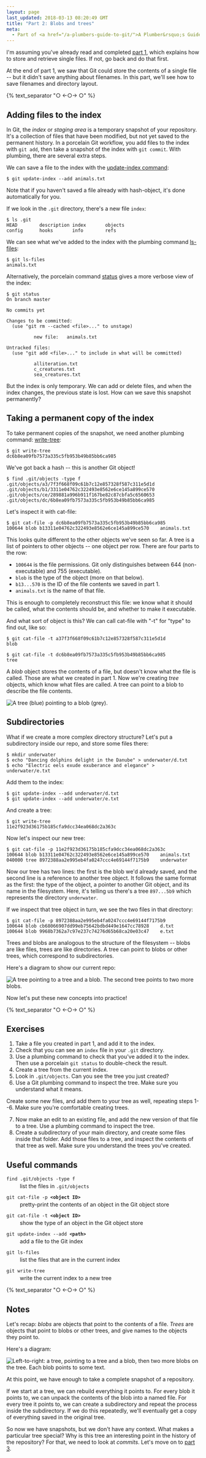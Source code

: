 ```yaml
---
layout: page
last_updated: 2018-03-13 08:20:49 GMT
title: "Part 2: Blobs and trees"
meta:
  - Part of <a href="/a-plumbers-guide-to-git/">A Plumber&rsquo;s Guide to Git</a>
---
```


I'm assuming you've already read and completed [part 1][part 1], which explains how to store and retrieve single files.
If not, go back and do that first.

At the end of part 1, we saw that Git could store the contents of a single file -- but it didn't save anything about filenames.
In this part, we'll see how to save filenames and directory layout.

[part 1]: /a-plumbers-guide-to-git/1-the-git-object-store/

{% text_separator "○ ←○→ ○" %}

## Adding files to the index

In Git, the *index* or *staging area* is a temporary snapshot of your repository.
It's a collection of files that have been modified, but not yet saved to the permanent history.
In a porcelain Git workflow, you add files to the index with `git add`, then take a snapshot of the index with `git commit`.
With plumbing, there are several extra steps.

We can save a file to the index with the [update-index command][git-update-index]:

```console
$ git update-index --add animals.txt
```

Note that if you haven't saved a file already with hash-object, it's done automatically for you.

If we look in the `.git` directory, there's a new file `index`:

```console
$ ls .git
HEAD        description index       objects
config      hooks       info        refs
```

We can see what we've added to the index with the plumbing command [ls-files][git-ls-files]:

```console
$ git ls-files
animals.txt
```

Alternatively, the porcelain command [status][git-status] gives a more verbose view of the index:

```console
$ git status
On branch master

No commits yet

Changes to be committed:
  (use "git rm --cached <file>..." to unstage)

	      new file:   animals.txt

Untracked files:
  (use "git add <file>..." to include in what will be committed)

	      alliteration.txt
	      c_creatures.txt
	      sea_creatures.txt

```

But the index is only temporary.
We can add or delete files, and when the index changes, the previous state is lost.
How can we save this snapshot permanently?

[git-update-index]: https://www.git-scm.com/docs/git-update-index
[git-ls-files]: https://www.git-scm.com/docs/git-ls-files
[git-status]: https://www.git-scm.com/docs/git-status

## Taking a permanent copy of the index

To take permanent copies of the snapshot, we need another plumbing command: [write-tree][git-write-tree]:

```console
$ git write-tree
dc6b8ea09fb7573a335c5fb953b49b85bb6ca985
```

We've got back a hash -- this is another Git object!

```console
$ find .git/objects -type f
.git/objects/a3/7f3f668f09c61b7c12e857328f587c311e5d1d
.git/objects/b1/3311e04762c322493e8562e6ce145a899ce570
.git/objects/ce/289881a996b911f167be82c87cbfa5c6560653
.git/objects/dc/6b8ea09fb7573a335c5fb953b49b85bb6ca985
```

Let's inspect it with cat-file:

```console
$ git cat-file -p dc6b8ea09fb7573a335c5fb953b49b85bb6ca985
100644 blob b13311e04762c322493e8562e6ce145a899ce570	animals.txt
```

This looks quite different to the other objects we've seen so far.
A tree is a list of pointers to other objects -- one object per row.
There are four parts to the row:

*   `100644` is the file permissions.
    Git only distinguishes between 644 (non-executable) and 755 (executable).
*   `blob` is the type of the object (more on that below).
*   `b13...570` is the ID of the file contents we saved in part 1.
*   `animals.txt` is the name of that file.

This is enough to completely reconstruct this file: we know what it should be called, what the contents should be, and whether to make it executable.

And what sort of object is this?
We can call cat-file with "-t" for "type" to find out, like so:

```console
$ git cat-file -t a37f3f668f09c61b7c12e857328f587c311e5d1d
blob

$ git cat-file -t dc6b8ea09fb7573a335c5fb953b49b85bb6ca985
tree
```

A *blob* object stores the contents of a file, but doesn't know what the file is called.
Those are what we created in part 1.
Now we're creating *tree* objects, which know what files are called.
A tree can point to a blob to describe the file contents.

<img src="/a-plumbers-guide-to-git/blob_tree_single.png" style="max-width: 500px;" alt="A tree (blue) pointing to a blob (grey).">

[git-write-tree]: https://www.git-scm.com/docs/git-write-tree

## Subdirectories

What if we create a more complex directory structure?
Let's put a subdirectory inside our repo, and store some files there:

```console
$ mkdir underwater
$ echo "Dancing dolphins delight in the Danube" > underwater/d.txt
$ echo "Electric eels exude exuberance and elegance" > underwater/e.txt
```

Add them to the index:

```console
$ git update-index --add underwater/d.txt
$ git update-index --add underwater/e.txt
```

And create a tree:

```console
$ git write-tree
11e2f923d36175b185cfa9dcc34ea068dc2a363c
```

Now let's inspect our new tree:

```console
$ git cat-file -p 11e2f923d36175b185cfa9dcc34ea068dc2a363c
100644 blob b13311e04762c322493e8562e6ce145a899ce570	animals.txt
040000 tree 8972388aa2e995eb4fa0247ccc4e69144f7175b9	underwater
```

Now our tree has two lines: the first is the blob we'd already saved, and the second line is a reference to another tree object.
It follows the same format as the first: the type of the object, a pointer to another Git object, and its name in the filesystem.
Here, it's telling us there's a tree `897...5b9` which represents the directory `underwater`.

If we inspect that tree object in turn, we see the two files in that directory:

```console
$ git cat-file -p 8972388aa2e995eb4fa0247ccc4e69144f7175b9
100644 blob cb68066907dd99eb75642bdbd449e1647cc78928	d.txt
100644 blob 9968b7362a7c97e237c74276d65b68ca20e03c47	e.txt
```

Trees and blobs are analogous to the structure of the filesystem -- blobs are like files, trees are like directories.
A tree can point to blobs or other trees, which correspond to subdirectories.

Here's a diagram to show our current repo:

![A tree pointing to a tree and a blob. The second tree points to two more blobs.](/a-plumbers-guide-to-git/blob_tree.png)

Now let's put these new concepts into practice!

{% text_separator "○ ←○→ ○" %}

## Exercises

1.  Take a file you created in part 1, and add it to the index.
2.  Check that you can see an `index` file in your `.git` directory.
3.  Use a plumbing command to check that you've added it to the index.
    Then use a porcelain `git status` to double-check the result.
4.  Create a tree from the current index.
5.  Look in `.git/objects`.
    Can you see the tree you just created?
6.  Use a Git plumbing command to inspect the tree.
    Make sure you understand what it means.

Create some new files, and add them to your tree as well, repeating steps 1--6.
Make sure you're comfortable creating trees.

<ol start="7">
  <li>
    Now make an edit to an existing file, and add the new version of that file to a tree.
    Use a plumbing command to inspect the tree.
  </li>
  <li>
    Create a subdirectory of your main directory, and create some files inside that folder.
    Add those files to a tree, and inspect the contents of that tree as well.
    Make sure you understand the trees you've created.
  </li>
</ol>

## Useful commands

<style>
  .command {
    margin-bottom: 1em;
  }

  .command__description {
    margin-top: 3px;
    margin-left: 2.5em;
  }
</style>

<div class="command">
  <div class="command__code">
    <code>find .git/objects -type f</code>
  </div>
  <div class="command__description">
    list the files in <code>.git/objects</code>
  </div>
</div>

<div class="command">
  <div class="command__code">
    <code>git cat-file -p <strong>&lt;object ID&gt;</strong></code>
  </div>
  <div class="command__description">
    pretty-print the contents of an object in the Git object store
  </div>
</div>

<div class="command">
  <div class="command__code">
    <code>git cat-file -t <strong>&lt;object ID&gt;</strong></code>
  </div>
  <div class="command__description">
    show the type of an object in the Git object store
  </div>
</div>

<div class="command">
  <div class="command__code">
    <code>git update-index --add <strong>&lt;path&gt;</strong></code>
  </div>
  <div class="command__description">
    add a file to the Git index
  </div>
</div>

<div class="command">
  <div class="command__code">
    <code>git ls-files</code>
  </div>
  <div class="command__description">
    list the files that are in the current index
  </div>
</div>

<div class="command">
  <div class="command__code">
    <code>git write-tree</code>
  </div>
  <div class="command__description">
    write the current index to a new tree
  </div>
</div>

{% text_separator "○ ←○→ ○" %}

## Notes

Let's recap: *blobs* are objects that point to the contents of a file.
*Trees* are objects that point to blobs or other trees, and give names to the objects they point to.

Here's a diagram:

![Left-to-right: a tree, pointing to a tree and a blob, then two more blobs on the tree. Each blob points to some text.](/a-plumbers-guide-to-git/blob_tree_text.png)

At this point, we have enough to take a complete snapshot of a repository.

If we start at a tree, we can rebuild everything it points to.
For every blob it points to, we can unpack the contents of the blob into a named file.
For every tree it points to, we can create a subdirectory and repeat the process inside the subdirectory.
If we do this repeatedly, we'll eventually get a copy of everything saved in the original tree.

So now we have snapshots, but we don't have any context.
What makes a particular tree special?
Why is this tree an interesting point in the history of the repository?
For that, we need to look at *commits*.
Let's move on to [part 3][part 3].

[part 3]: /a-plumbers-guide-to-git/3-context-from-commits/
